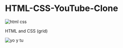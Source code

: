 # HTML-CSS-YouTube-Clone

![html css](https://github.com/DiegoGarea/HTML-CSS-YouTube-Clone/assets/124759506/d8de4bb0-c2ea-42c2-908a-952708557fc6)

HTML and CSS (grid)

![yo y tu](https://github.com/DiegoGarea/HTML-CSS-YouTube-Clone/assets/124759506/829952f6-00b4-4bfc-8f8a-eeb38d8e5f67)
